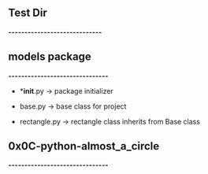 ## Test Dir
**-----------------------------**

## models package
**-------------------------------**
- *__init__.py -> package initializer

- base.py -> base class for project

- rectangle.py -> rectangle class inherits from Base class

## 0x0C-python-almost_a_circle
**-------------------------------**
